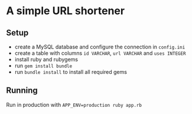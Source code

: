 # A simple URL shortener

## Setup

- create a MySQL database and configure the connection in `config.ini`
- create a table with columns `id VARCHAR`, `url VARCHAR` and `uses INTEGER`
- install ruby and rubygems
- run `gem install bundle`
- run `bundle install` to install all required gems

## Running

Run in production with `APP_ENV=production ruby app.rb`
